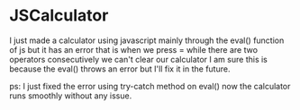 # JSCalculator
I just made a calculator using javascript mainly through the eval() function of js but it has an error that is when we press = while there are two operators consecutively we can't clear our calculator I am sure this is because the eval() throws an error but I'll fix it in the future.


ps: I just fixed the error using try-catch method on eval() now the calculator runs smoothly without any issue.
